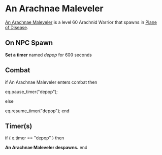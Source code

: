 # An Arachnae Maleveler



[An Arachnae Maleveler](/npc/205157) is a level 60 Arachnid Warrior that spawns in [Plane of Disease](/zone/205).



## On NPC Spawn

**Set a timer** named *depop* for 600 seconds


## Combat

if  An Arachnae Maleveler enters combat  then


eq.pause_timer("depop");

else


eq.resume_timer("depop");
end



## Timer(s)

if ( e.timer == "depop" ) then


**An Arachnae Maleveler despawns.**
end
